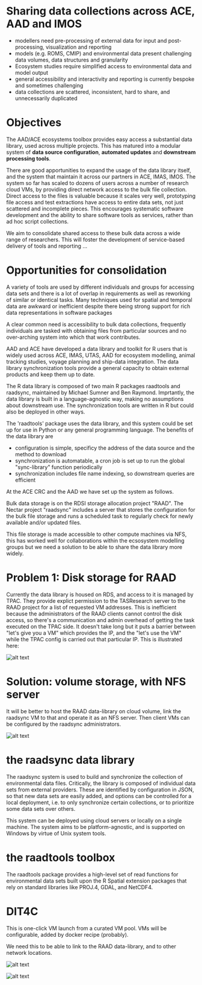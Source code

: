# Sharing data collections across ACE, AAD and IMOS 

* modellers need pre-processing of external data for input and post-processing, visualization and reporting
* models (e.g. ROMS, CMIP) and environmental data present challenging data volumes, data structures and granularity
* Ecosystem studies require simplified access to environmental data and model output
* general accessibility and interactivity and reporting is currently bespoke and sometimes challenging
* data collections are scattered, inconsistent, hard to share, and unnecessarily duplicated

# Objectives

The AAD/ACE ecosystems toolbox provides  easy access a substantial data library, used across multiple projects. This has matured into a modular system of **data source configuration**, **automated updates** and **downstream processing tools**. 

There are good apportunities to expand the usage of the data library itself, and the system that maintain it across our partners in ACE, IMAS, IMOS.  The system so far has scaled to dozens of users across a number of research cloud VMs, by providing direct network access to the bulk file collection. Direct access to the files is valuable because it scales very well, prototyping file access and test extractions have access to entire data sets, not just scattered and incomplete pieces. This encourages systematic software development and the ability to share software tools as services, rather than ad hoc script collections. 

We aim to consolidate shared access to these bulk data across a wide range of researchers. This will foster the development of service-based delivery of tools and reporting ...

# Opportunities for consolidation

A variety of tools are used by different individuals and groups for accessing data sets and there is a lot of overlap in requirements as well as reworking of similar or identical tasks. Many techniques used for spatial and temporal data are awkward or inefficient despite there being strong support for rich data representations in software packages

A clear common need is accessibility to bulk data collections, frequently individuals are tasked with obtaining files from particular sources and no over-arching system into which that work contributes. 

AAD and ACE have developed a data library and toolkit for R users that is widely used across ACE, IMAS, UTAS, AAD for ecosystem modelling, animal tracking studies, voyage planning and ship-data integration. The data library synchronization tools provide a general capacity to obtain external products and keep them up to date. 

The R data library is composed of two main R packages raadtools and raadsync, maintained by Michael Sumner and Ben Raymond. Imprtantly, the data library is built in a language-agnostic way, making no assumptions about downstream use. The synchronization tools are written in R but could also be deployed in other ways. 

The 'raadtools' package uses the data library, and this system could be set up for use in Python or any general programming language. The benefits of the data library are

* configuration is simple, specificy the address of the data source and the method to download
* synchronization is automatable, a cron job is set up to run the global "sync-library" function periodically 
* synchronization includes file name indexing, so downstream queries are efficient

At the ACE CRC and the AAD we have set up the system as follows. 
 
Bulk data storage is on the RDSI storage allocation project "RAAD". The Nectar project "raadsync" includes a server that stores the configuration for the bulk file storage and runs a scheduled task to regularly check for newly available and/or updated files. 
 
This file storage is made accessible to other compute machines via NFS, this has worked well for collaborations within the ecsosystem modelling groups but we need a solution to be able to share the data library more widely. 

# Problem 1: Disk storage for RAAD

Currently the data library is housed on RDS, and access to it is managed by TPAC. They provide explict permission to the TASResearch server to the RAAD project for a list of requested VM addresses. This is inefficient because the administrators of the RAAD clients cannot control the disk access, so there's a communication and admin overhead of getting the task executed on the TPAC side. It doesn't take long but it puts a barrier between "let's give you a VM" which provides the IP, and the "let's use the VM" while the TPAC config is carried out that particular IP.  This is illustrated here: 

 ![alt text](figures/data-library-network-RDS.png)


# Solution: volume storage, with NFS server

It will be better to host the RAAD data-library on cloud volume, link the raadsync VM to that and operate it as an NFS server. Then client VMs can be configured by the raadsync administrators. 

![alt text](figures/data-library-network-SEF.png)




# the raadsync data library

The raadsync system is used to build and synchronize the collection of environmental data files. Critically, the library is composed of individual data sets from external providers. These are identified by configuration in JSON, so that new data sets are easily added, and options can be controlled for a local deployment, i.e. to only synchronize certain collections, or to prioritize some data sets over others. 
 
This system can be deployed using cloud servers or locally on a single machine. The system aims to be platform-agnostic, and is supported on Windows by virtue of Unix system tools.  

# the raadtools toolbox

The raadtools package provides a high-level set of read functions for environmental data sets built upon the R Spatial extension packages that rely on standard libraries like PROJ.4, GDAL, and NetCDF4. 
 

# DIT4C
 
This is one-click VM launch from a curated VM pool. VMs will be configurable, added by docker recipe (probably). 

We need this to be able to link to the RAAD data-library, and to other network locations. 
 
 ![alt text](figures/dit4c1.png)
 
 ![alt text](figures/dit4c2.png)
 
